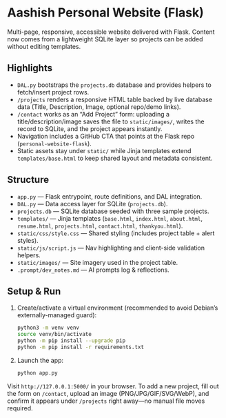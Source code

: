 # Aashish Personal Website (Flask)

Multi-page, responsive, accessible website delivered with Flask. Content now comes from a lightweight SQLite layer so projects can be added without editing templates.

## Highlights
- `DAL.py` bootstraps the `projects.db` database and provides helpers to fetch/insert project rows.
- `/projects` renders a responsive HTML table backed by live database data (Title, Description, Image, optional repo/demo links).
- `/contact` works as an “Add Project” form: uploading a title/description/image saves the file to `static/images/`, writes the record to SQLite, and the project appears instantly.
- Navigation includes a GitHub CTA that points at the Flask repo (`personal-website-flask`).
- Static assets stay under `static/` while Jinja templates extend `templates/base.html` to keep shared layout and metadata consistent.

## Structure
- `app.py` — Flask entrypoint, route definitions, and DAL integration.
- `DAL.py` — Data access layer for SQLite (`projects.db`).
- `projects.db` — SQLite database seeded with three sample projects.
- `templates/` — Jinja templates (`base.html`, `index.html`, `about.html`, `resume.html`, `projects.html`, `contact.html`, `thankyou.html`).
- `static/css/style.css` — Shared styling (includes project table + alert styles).
- `static/js/script.js` — Nav highlighting and client-side validation helpers.
- `static/images/` — Site imagery used in the project table.
- `.prompt/dev_notes.md` — AI prompts log & reflections.

## Setup & Run
1. Create/activate a virtual environment (recommended to avoid Debian’s externally-managed guard):
   ```bash
   python3 -m venv venv
   source venv/bin/activate
   python -m pip install --upgrade pip
   python -m pip install -r requirements.txt
   ```
2. Launch the app:
   ```bash
   python app.py
   ```

Visit `http://127.0.0.1:5000/` in your browser. To add a new project, fill out the form on `/contact`, upload an image (PNG/JPG/GIF/SVG/WebP), and confirm it appears under `/projects` right away—no manual file moves required.
